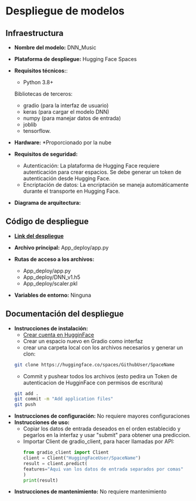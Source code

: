 # Despliegue de modelos

## Infraestructura

- **Nombre del modelo:** DNN_Music
- **Plataforma de despliegue:** Hugging Face Spaces
- **Requisitos técnicos:**:
    * Python 3.8+

    Bibliotecas de terceros:
    - gradio (para la interfaz de usuario)
    - keras (para cargar el modelo DNN)
    - numpy (para manejar datos de entrada)
    - joblib
    - tensorflow.

- **Hardware:** 
    *Proporcionado por la nube
    
- **Requisitos de seguridad:** 
    * Autenticación: La plataforma de Hugging Face requiere autenticación para crear espacios. Se debe generar un token de autenticación desde Hugging Face.
    * Encriptación de datos: La encriptación se maneja automáticamente durante el transporte en Hugging Face.
- **Diagrama de arquitectura:**




## Código de despliegue

- [**Link del despliegue**](https://huggingface.co/spaces/ArellanoBrunoC/DNN_Music)
- **Archivo principal:** App_deploy/app.py
- **Rutas de acceso a los archivos:**

    * App_deploy/app.py
    * App_deploy/DNN_v1.h5
    * App_deploy/scaler.pkl
- **Variables de entorno:** Ninguna

## Documentación del despliegue

- **Instrucciones de instalación:** 
    * [Crear cuenta en HugginFace](https://huggingface.co)
    * Crear un espacio nuevo en Gradio como interfaz
    * crear una carpeta local con los archivos necesarios y generar un clon:
    ```bash
    git clone https://huggingface.co/spaces/GithubUser/SpaceName
    ```
    * Commit y pushear todos los archivos (esto pedira un Token de autenticacion de HugginFace con permisos de escritura)
    ```bash
    git add .
    git commit -m "Add application files"
    git push
    ```
- **Instrucciones de configuración:** No requiere mayores configuraciones
- **Instrucciones de uso:** 
    * Copiar los datos de entrada deseados en el orden establecido y pegarlos en la interfaz y usar "submit" para obtener una prediccion.
    * Importar Client de gradio_client, para hacer llamadas por API:
        ```python
        from gradio_client import Client
        client = Client("HuggingFaceUser/SpaceName")
        result = client.predict(
		features="Aqui van los datos de entrada separados por comas"
        )
        print(result)
        ```
- **Instrucciones de mantenimiento:** No requiere mantenimiento
